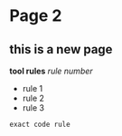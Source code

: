 # Page 2
## this is a new page

**tool rules** *rule number* 
  * rule 1
  * rule 2
  * rule 3

`exact code rule`
